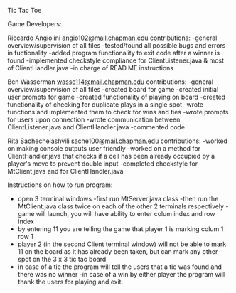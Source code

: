 Tic Tac Toe

Game Developers:

Riccardo Angiolini
angio102@mail.chapman.edu
contributions:
-general overview/supervision of all files
-tested/found all possible bugs and errors in fuctionality
-added program functionality to exit code after a winner is found
-implemented checkstyle compliance for ClientListener.java & most of ClientHandler.java
-in charge of READ.ME instructions

Ben Wasserman
wasse114@mail.chapman.edu
contributions:
-general overview/supervision of all files
-created board for game
-created initial user prompts for game
-created functionality of playing on board
-created functionality of checking for duplicate plays in a single spot
-wrote functions and implemented them to check for wins and ties
-wrote prompts for users upon connection
-wrote communication between ClientListener.java and ClientHandler.java
-commented code

Rita Sachechelashvili
sache100@mail.chapman.edu
contributions:
-worked on making console outputs user friendly
-worked on a method for ClientHandler.java that checks if a cell has been already occupied by a player's move to prevent double input
-completed checkstyle for MtClient.java and for ClientHandler.java

Instructions on how to run program:
- open 3 terminal windows
-first run MtServer.java class
-then run the MtClient.java class twice on each of the other 2 terminals respectively
-game will launch, you will have ability to enter colum index and row index
- by entering 11 you are telling the game that player 1 is marking colum 1 row 1
- player 2 (in the second Client terminal window) will not be able to mark 11 on the board as it has already been taken, but can mark any other spot on the 3 x 3 tic tac board
- in case of a tie the program will tell the users that a tie was found and there was no winner
-in case of a win by either player the program will thank the users for playing and exit.
